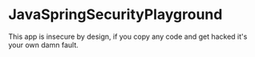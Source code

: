 # JavaSpringSecurityPlayground
This app is insecure by design, if you copy any code and get hacked it's your own damn fault.